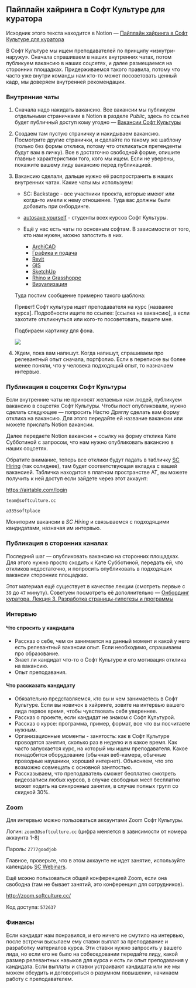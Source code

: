 ## Пайплайн хайринга в Софт Культуре для куратора

Исходник этого текста находится в Notion — [Пайплайн хайринга в Софт Культуре для куратора](https://www.notion.so/softculture/06a242871e9d4a9bae3f825cab5ae5a2)

В Софт Культуре мы ищем преподавателей по принципу «изнутри-наружу». Сначала спрашиваем в наших внутренних чатах, потом публикуем вакансию в наших соцсетях, и далее размещаемся на сторонних площадках. Придерживаемся такого правила, потому что часто уже внутри команды нам кто-то может посоветовать ценный кадр, мы доверяем внутренней рекомендации.

### Внутренние чаты

1. Сначала надо накидать вакансию. Все вакансии мы публикуем  отдельными страничками в Notion в разделе *Public*, здесь по ссылке будет публичный доступ кому угодно — [Вакансии Софт Культуры](https://www.notion.so/4e2c66cdd89e4dacaad905aa3c7fd9ba?pvs=21) 
2. Cоздаем там пустую страничку и накидываем вакансию. Посмотрите другие странички, и сделайте по такому же шаблону (только без формы отклика, потому что откликаться претенденты будут вам в личку). Все в достаточно свободной форме, опишите главные характеристики того, кого мы ищем. Если не уверены, покажите вашему лиду вакансию перед публикацией.
3. Вакансию сделали, дальше нужно её распространить в наших внутренних чатах. Какие чаты мы используем:
    - SC: Backstage - все участники проекта, которые имеют или когда-то имели к нему отношение. Туда вас должны были добавить при онбординге.
    - [autosave yourself](https://t.me/+V-vYoA2OPRg4tPsm) - студенты всех курсов Софт Культуры.
    - Ещё у нас есть чаты по основным софтам. В зависимости от того, кто нам нужен, можно запостить в них.
    
        - [ArchiCAD](https://t.me/+6JBTip3XclZhZTk6)
        - [Графика и подача](https://t.me/+hjanJPoiNc80Mzli)
        - [Revit](https://t.me/+ZVO_Fb4k2qhhMTli)
        - [GIS](https://t.me/+H0xC73kgdJY2YmRi)
        - [SketchUp](https://t.me/+CdpgGy8cjt40ODcy)
        - [Rhino и Grasshoppe](https://t.me/+pZutJBbp8NFlZWM6)
        - [Визуализация](https://t.me/+BfgJD-7KQAg1YWIy)
    
    Туда постим сообщение примерно такого шаблона:
    
    Привет! Софт культура ищет преподавателя на курс [название курса]. Подробности ищите по ссылке: [ссылка на вакансию], а если захотите откликнуться или кого-то посоветовать, пишите мне.
    
    Подбираем картинку для фона.
    
    ![](/img/ONC_2/image.png)

4. Ждем, пока вам напишут. Когда напишут, спрашиваем про релевантный опыт сначала, портфолио. Если в переписке вы более менее поняли, что у человека подходящий опыт, то назначаем интервью.

### Публикация в соцсетях Софт Культуры

Если внутренние чаты не приносят желаемых нам людей, публикуем вакансию в соцсетях Софт Культуры. Чтобы пост опубликовали, нужно сделать следующее — попросить Настю Дряглу сделать вам форму отклика на вакансию. Для этого передайте ей название вакансии или можете прислать Notion вакансии. 

Далее передаете Notion вакансии + ссылку на форму отклика Кате Субботиной с запросом, что нам нужно опубликовать вакансию в наших соцсетях.

Обратите внимание, теперь все отклики будут падать в табличку [SC Hiring](https://airtable.com/apphl1MNLu6q5gvd6/tblU9LBC4cPabRR1m/viwhLM7WWhalD7OyO?blocks=hide) (так солиднее), там будет соответствующая вкладка с вашей вакансией. Табличка находится в платном пространстве AT, вы можете получить к ней доступ если зайдете через этот аккаунт:

https://airtable.com/login

`team@softculture.cc`

`a335softplace`


Мониторим вакансии в *SC Hiring* и связываемся с подходящими кандидатами, назначая им интервью.

### Публикация в сторонних каналах

Последний шаг — опубликовать вакансию на сторонних площадках. Для этого нужно просто сходить к Кате Субботиной, передать ей, что откликов недостаточно, и попросить опубликовать в подходящих вакансии сторонних площадках.

Этот материал ещё существует в качестве лекции (смотреть первые с `39` до `47` минуту). Советуем посмотреть её дополнительно — [Онбординг куратора. Лекция 3. Разработка страницы-гипотезы и программы](https://youtu.be/Y3L5P8PjITE)

### Интервью

#### Что спросить у кандидата

- Рассказ о себе, чем он занимается на данный момент и какой у него есть релевантный вакансии опыт. Если необходимо, спрашиваем про образование.
- Знает ли кандидат что-то о Софт Культуре и его мотивация отклика на вакансию.
- Опыт преподавания.

#### Что рассказать кандидату

- Обязательно представляемся, кто вы и чем занимаетесь в Софт Культуре. Если вы новичок в хайринге, зовите на интервью вашего лида первое время, чтобы чувствовать себя увереннее.
- Рассказ о проекте, если кандидат не знаком с Софт Культурой.
- Рассказ о курсе: программа, пример, формат, все что вы посчитаете нужным.
- Организационные моменты - занятость: как в Софт Культуре проводятся занятия, сколько раз в неделю и в какое время. Как часто запускается курс, на который мы ищем преподавателя. Какое понадобится оборудование (обычная веб-камера, обычные проводные наушники, хороший интернет). Объясняем, что это возможно совмещать с основной занятостью.
- Рассказываем, что преподаватель сможет бесплатно смотреть видеозаписи любых курсов, в случае свободных мест бесплатно может ходить на синхронные занятия, в случае полных групп со скидкой 30%.

### Zoom

Для интервью можно пользоваться аккаунтами Zoom Софт Культуры. 

Логин: `zoom3@softculture.cc` (цифра меняется в зависимости от номера аккаунта 1-8)

Пароль: `Z777goodjob`

Главное, проверьте, что в этом аккаунте не идет занятие, используйте календарь [SC Webinars](https://calendar.google.com/calendar/embed?src=2ri1jvlobrprkrcjcp8q2s96o0%40group.calendar.google.com&ctz=Europe%2FMoscow).

Ещё можно пользоваться общей конференцией Zoom, если она свободна (там не бывает занятий, это конференция для сотрудников). 

http://zoom.softculture.cc/

Код доступа: `572637`

### Финансы

Если кандидат нам понравился, и его ничего не смутило на интервью, после встречи высылаем ему ставки выплат за преподавание и разработку материалов курса. Эти ставки нужно запросить у вашего лида, но если его не было на собеседовании передайте лиду, какой размер релевантных навыков для курса и есть ли опыт преподавания у кандидата. Если выплаты и ставки устраивают кандидата или же мы можем обсудить и договориться о разумном повышении, начинаем работу с преподавателем.
